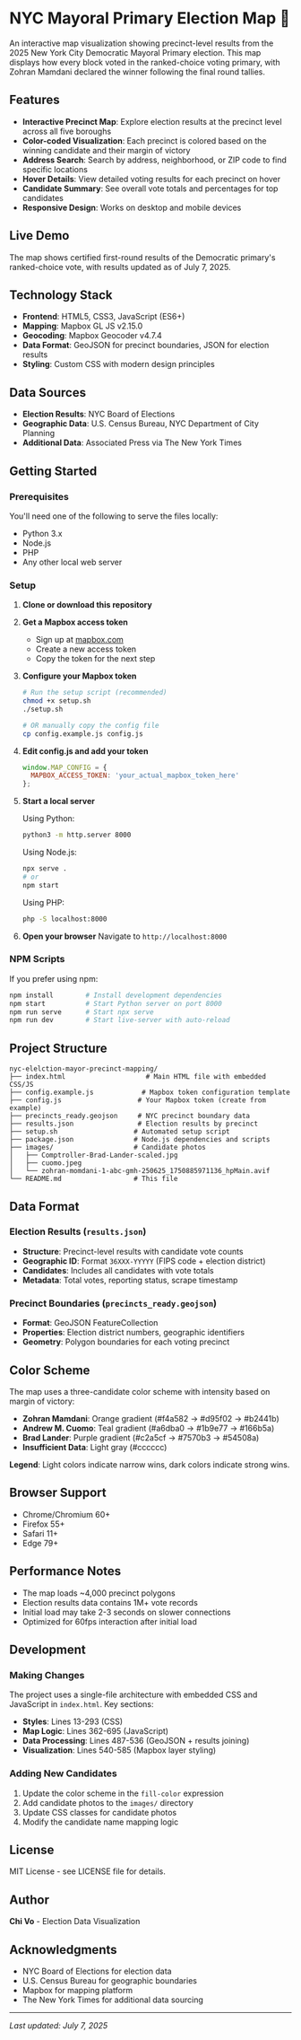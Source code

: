 # NYC Mayoral Primary Election Map 🗽

An interactive map visualization showing precinct-level results from the 2025 New York City Democratic Mayoral Primary election. This map displays how every block voted in the ranked-choice voting primary, with Zohran Mamdani declared the winner following the final round tallies.

## Features

- **Interactive Precinct Map**: Explore election results at the precinct level across all five boroughs
- **Color-coded Visualization**: Each precinct is colored based on the winning candidate and their margin of victory
- **Address Search**: Search by address, neighborhood, or ZIP code to find specific locations
- **Hover Details**: View detailed voting results for each precinct on hover
- **Candidate Summary**: See overall vote totals and percentages for top candidates
- **Responsive Design**: Works on desktop and mobile devices

## Live Demo

The map shows certified first-round results of the Democratic primary's ranked-choice vote, with results updated as of July 7, 2025.

## Technology Stack

- **Frontend**: HTML5, CSS3, JavaScript (ES6+)
- **Mapping**: Mapbox GL JS v2.15.0
- **Geocoding**: Mapbox Geocoder v4.7.4
- **Data Format**: GeoJSON for precinct boundaries, JSON for election results
- **Styling**: Custom CSS with modern design principles

## Data Sources

- **Election Results**: NYC Board of Elections
- **Geographic Data**: U.S. Census Bureau, NYC Department of City Planning
- **Additional Data**: Associated Press via The New York Times

## Getting Started

### Prerequisites

You'll need one of the following to serve the files locally:
- Python 3.x
- Node.js
- PHP
- Any other local web server

### Setup

1. **Clone or download this repository**

2. **Get a Mapbox access token**
   - Sign up at [mapbox.com](https://www.mapbox.com/)
   - Create a new access token
   - Copy the token for the next step

3. **Configure your Mapbox token**
   ```bash
   # Run the setup script (recommended)
   chmod +x setup.sh
   ./setup.sh
   
   # OR manually copy the config file
   cp config.example.js config.js
   ```

4. **Edit config.js and add your token**
   ```javascript
   window.MAP_CONFIG = {
     MAPBOX_ACCESS_TOKEN: 'your_actual_mapbox_token_here'
   };
   ```

5. **Start a local server**
   
   Using Python:
   ```bash
   python3 -m http.server 8000
   ```
   
   Using Node.js:
   ```bash
   npx serve .
   # or
   npm start
   ```
   
   Using PHP:
   ```bash
   php -S localhost:8000
   ```

6. **Open your browser**
   Navigate to `http://localhost:8000`

### NPM Scripts

If you prefer using npm:

```bash
npm install        # Install development dependencies
npm start          # Start Python server on port 8000
npm run serve      # Start npx serve
npm run dev        # Start live-server with auto-reload
```

## Project Structure

```
nyc-elelction-mayor-precinct-mapping/
├── index.html                    # Main HTML file with embedded CSS/JS
├── config.example.js            # Mapbox token configuration template
├── config.js                   # Your Mapbox token (create from example)
├── precincts_ready.geojson     # NYC precinct boundary data
├── results.json                # Election results by precinct
├── setup.sh                   # Automated setup script
├── package.json               # Node.js dependencies and scripts
├── images/                    # Candidate photos
│   ├── Comptroller-Brad-Lander-scaled.jpg
│   ├── cuomo.jpeg
│   └── zohran-momdani-1-abc-gmh-250625_1750885971136_hpMain.avif
└── README.md                  # This file
```

## Data Format

### Election Results (`results.json`)
- **Structure**: Precinct-level results with candidate vote counts
- **Geographic ID**: Format `36XXX-YYYYY` (FIPS code + election district)
- **Candidates**: Includes all candidates with vote totals
- **Metadata**: Total votes, reporting status, scrape timestamp

### Precinct Boundaries (`precincts_ready.geojson`)
- **Format**: GeoJSON FeatureCollection
- **Properties**: Election district numbers, geographic identifiers
- **Geometry**: Polygon boundaries for each voting precinct

## Color Scheme

The map uses a three-candidate color scheme with intensity based on margin of victory:

- **Zohran Mamdani**: Orange gradient (#f4a582 → #d95f02 → #b2441b)
- **Andrew M. Cuomo**: Teal gradient (#a6dba0 → #1b9e77 → #166b5a)
- **Brad Lander**: Purple gradient (#c2a5cf → #7570b3 → #54508a)
- **Insufficient Data**: Light gray (#cccccc)

**Legend**: Light colors indicate narrow wins, dark colors indicate strong wins.

## Browser Support

- Chrome/Chromium 60+
- Firefox 55+
- Safari 11+
- Edge 79+

## Performance Notes

- The map loads ~4,000 precinct polygons
- Election results data contains 1M+ vote records
- Initial load may take 2-3 seconds on slower connections
- Optimized for 60fps interaction after initial load

## Development

### Making Changes

The project uses a single-file architecture with embedded CSS and JavaScript in `index.html`. Key sections:

- **Styles**: Lines 13-293 (CSS)
- **Map Logic**: Lines 362-695 (JavaScript)
- **Data Processing**: Lines 487-536 (GeoJSON + results joining)
- **Visualization**: Lines 540-585 (Mapbox layer styling)

### Adding New Candidates

1. Update the color scheme in the `fill-color` expression
2. Add candidate photos to the `images/` directory
3. Update CSS classes for candidate photos
4. Modify the candidate name mapping logic

## License

MIT License - see LICENSE file for details.

## Author

**Chi Vo** - Election Data Visualization

## Acknowledgments

- NYC Board of Elections for election data
- U.S. Census Bureau for geographic boundaries
- Mapbox for mapping platform
- The New York Times for additional data sourcing

---

*Last updated: July 7, 2025*
